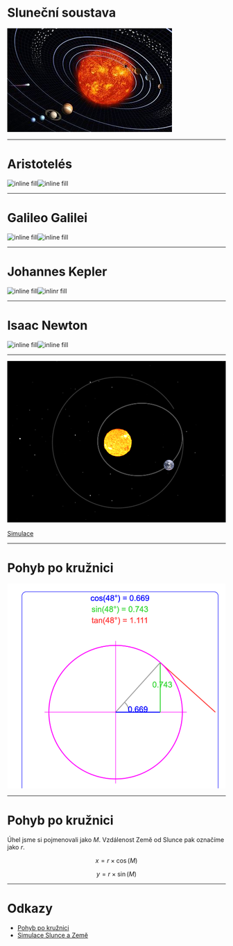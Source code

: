 # Sluneční soustava

![original](solar_system.jpg)

---

# Aristotelés

![inline fill](https://upload.wikimedia.org/wikipedia/commons/thumb/a/ae/Aristotle_Altemps_Inv8575.jpg/440px-Aristotle_Altemps_Inv8575.jpg)![inline fill](https://upload.wikimedia.org/wikipedia/commons/3/3a/Ptolemaicsystem-small.png)

---

# Galileo Galilei

![inline fill](https://upload.wikimedia.org/wikipedia/commons/thumb/d/d4/Justus_Sustermans_-_Portrait_of_Galileo_Galilei%2C_1636.jpg/440px-Justus_Sustermans_-_Portrait_of_Galileo_Galilei%2C_1636.jpg)![inline fill](https://upload.wikimedia.org/wikipedia/commons/thumb/d/d1/Phases-of-Venus.svg/440px-Phases-of-Venus.svg.png)

---

# Johannes Kepler

![inline fill](https://upload.wikimedia.org/wikipedia/commons/thumb/d/d4/Johannes_Kepler_1610.jpg/440px-Johannes_Kepler_1610.jpg)![inlinr fill](https://upload.wikimedia.org/wikipedia/commons/thumb/1/1d/Angular_Parameters_of_Elliptical_Orbit.png/360px-Angular_Parameters_of_Elliptical_Orbit.png)

---

# Isaac Newton

![inline fill](https://upload.wikimedia.org/wikipedia/commons/thumb/3/3b/Portrait_of_Sir_Isaac_Newton%2C_1689.jpg/440px-Portrait_of_Sir_Isaac_Newton%2C_1689.jpg)![inline fill](https://upload.wikimedia.org/wikipedia/commons/thumb/b/b5/Sapling_of_newton_apple_tree_%28cropped%29.jpg/440px-Sapling_of_newton_apple_tree_%28cropped%29.jpg)

---

![original](./simulation.png)

[Simulace](https://evgenii.com/blog/earth-orbit-simulation/)

---

# Pohyb po kružnici

![inline](circle.png)

---

# Pohyb po kružnici

Úhel jsme si pojmenovali jako $M$. Vzdálenost Země od Slunce pak označíme jako $r$.

$$ x = r \times \cos(M) $$

$$ y = r \times \sin(M) $$

---

# Odkazy

* [Pohyb po kružnici](https://mathsisfun.com/sine-cosine-tangent.html)
* [Simulace Slunce a Země](https://evgenii.com/blog/earth-orbit-simulation/)

